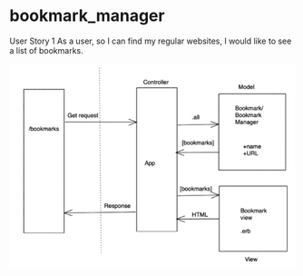 # bookmark_manager

User Story 1
As a user, so I can find my regular websites,
I would like to see a list of bookmarks.

![Image](./public/images/Chapter_one_domain_model.png)
